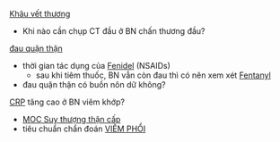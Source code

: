
[Khâu vết thương](../100%20Reference%20notes/Kh%C3%A2u%20v%E1%BA%BFt%20th%C6%B0%C6%A1ng.md)
- Khi nào cần chụp CT đầu ở BN chấn thương đầu?

[đau quặn thận](../100%20Reference%20notes/%C4%91au%20qu%E1%BA%B7n%20th%E1%BA%ADn.md)
- thời gian tác dụng của [Fenidel](Fenidel.md) (NSAIDs)
	- sau khi tiêm thuốc, BN vẫn còn đau thì có nên xem xét [Fentanyl](../100%20Reference%20notes/Drug/Fentanyl.md)
- đau quặn thận có buồn nôn dữ không?

[CRP](../100%20Reference%20notes/CRP.md) tăng cao ở BN viêm khớp?
- [MOC Suy thượng thận cấp](../100%20Reference%20notes/MOC%20Suy%20th%C6%B0%E1%BB%A3ng%20th%E1%BA%ADn%20c%E1%BA%A5p.md)
- tiêu chuẩn chẩn đoán [VIÊM PHỔI](../The%20TRIO/000%20Zettlekasten/UMP/BM%20NHI/BM%20NHI%20-%20Tot%20nghiep/HO%20HAP/VI%C3%8AM%20PH%E1%BB%94I.md)

